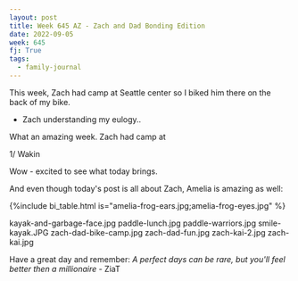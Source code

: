 ```yaml
---
layout: post
title: Week 645 AZ - Zach and Dad Bonding Edition
date: 2022-09-05
week: 645
fj: True
tags:
  - family-journal
---
```


This week, Zach had camp at Seattle center so I biked him there on the back of my bike.

- Zach understanding my eulogy..

What an amazing week. Zach had camp at

1/ Wakin

Wow - excited to see what today brings.

And even though today's post is all about Zach, Amelia is amazing as well:

{%include bi_table.html is="amelia-frog-ears.jpg;amelia-frog-eyes.jpg" %}

kayak-and-garbage-face.jpg
paddle-lunch.jpg
paddle-warriors.jpg
smile-kayak.JPG
zach-dad-bike-camp.jpg
zach-dad-fun.jpg
zach-kai-2.jpg
zach-kai.jpg

Have a great day and remember: _A perfect days can be rare, but you'll feel better then a millionaire_ - ZiaT
